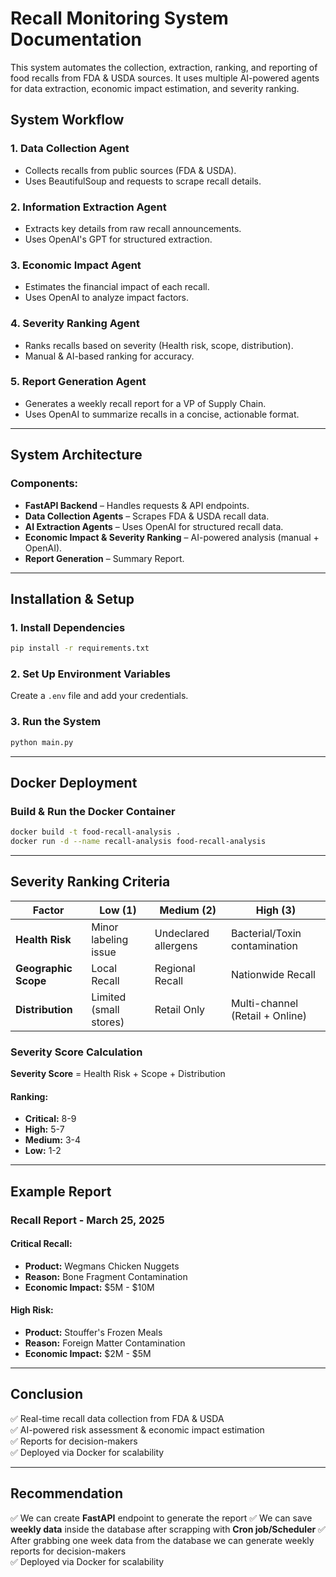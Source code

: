 # Recall Monitoring System Documentation

This system automates the collection, extraction, ranking, and reporting of food recalls from FDA & USDA sources. It uses multiple AI-powered agents for data extraction, economic impact estimation, and severity ranking.

## System Workflow

### 1. Data Collection Agent
- Collects recalls from public sources (FDA & USDA).
- Uses BeautifulSoup and requests to scrape recall details.

### 2. Information Extraction Agent
- Extracts key details from raw recall announcements.
- Uses OpenAI's GPT for structured extraction.

### 3. Economic Impact Agent
- Estimates the financial impact of each recall.
- Uses OpenAI to analyze impact factors.

### 4. Severity Ranking Agent
- Ranks recalls based on severity (Health risk, scope, distribution).
- Manual & AI-based ranking for accuracy.

### 5. Report Generation Agent
- Generates a weekly recall report for a VP of Supply Chain.
- Uses OpenAI to summarize recalls in a concise, actionable format.

---

## System Architecture
### Components:
- **FastAPI Backend** – Handles requests & API endpoints.
- **Data Collection Agents** – Scrapes FDA & USDA recall data.
- **AI Extraction Agents** – Uses OpenAI for structured recall data.
- **Economic Impact & Severity Ranking** – AI-powered analysis (manual + OpenAI).
- **Report Generation** – Summary Report.

---

## Installation & Setup

### 1. Install Dependencies
```bash
pip install -r requirements.txt
```

### 2. Set Up Environment Variables
Create a `.env` file and add your credentials.

### 3. Run the System
```bash
python main.py
```

---

## Docker Deployment

### Build & Run the Docker Container
```bash
docker build -t food-recall-analysis .
docker run -d --name recall-analysis food-recall-analysis
```

---

## Severity Ranking Criteria
| Factor         | Low (1)            | Medium (2)            | High (3)                |
|---------------|-------------------|----------------------|-------------------------|
| **Health Risk** | Minor labeling issue | Undeclared allergens | Bacterial/Toxin contamination |
| **Geographic Scope** | Local Recall | Regional Recall | Nationwide Recall |
| **Distribution** | Limited (small stores) | Retail Only | Multi-channel (Retail + Online) |

### **Severity Score Calculation**
**Severity Score** = Health Risk + Scope + Distribution

#### Ranking:
- **Critical:** 8-9
- **High:** 5-7
- **Medium:** 3-4
- **Low:** 1-2

---

## Example Report
### **Recall Report - March 25, 2025**

#### **Critical Recall:**
- **Product:** Wegmans Chicken Nuggets
- **Reason:** Bone Fragment Contamination
- **Economic Impact:** $5M - $10M

#### **High Risk:**
- **Product:** Stouffer's Frozen Meals
- **Reason:** Foreign Matter Contamination
- **Economic Impact:** $2M - $5M

---

## Conclusion
✅ Real-time recall data collection from FDA & USDA  
✅ AI-powered risk assessment & economic impact estimation  
✅ Reports for decision-makers  
✅ Deployed via Docker for scalability  


---

## Recommendation
✅ We can create **FastAPI** endpoint to generate the report
✅ We can save **weekly data** inside the database after scrapping with **Cron job/Scheduler** 
✅ After grabbing one week data from the database we can generate weekly reports for decision-makers  
✅ Deployed via Docker for scalability  

